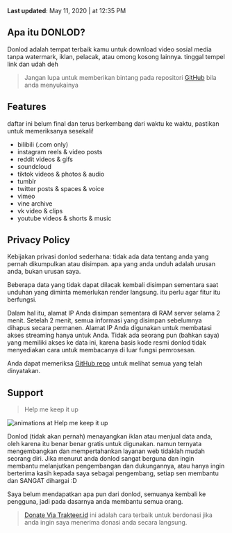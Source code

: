 **Last updated**: May 11, 2020 | at  12:35 PM



## Apa itu DONLOD?

Donlod adalah tempat terbaik kamu untuk download video sosial media tanpa watermark, iklan, pelacak, atau omong kosong lainnya. tinggal tempel link dan udah deh

> Jangan lupa untuk memberikan bintang pada repositori [GitHub](https://github.com/lrmn7/donlod) bila anda menyukainya

## Features

daftar ini belum final dan terus berkembang dari waktu ke waktu, pastikan untuk memeriksanya sesekali!

- bilibili (.com only)
- instagram reels & video posts
- reddit videos & gifs
- soundcloud
- tiktok videos & photos & audio
- tumblr
- twitter posts & spaces & voice
- vimeo
- vine archive
- vk video & clips
- youtube videos & shorts & music

## Privacy Policy

Kebijakan privasi donlod sederhana: tidak ada data tentang anda yang pernah dikumpulkan atau disimpan.
apa yang anda unduh adalah urusan anda, bukan urusan saya.

Beberapa data yang tidak dapat dilacak kembali disimpan sementara saat unduhan yang diminta memerlukan render langsung. itu perlu agar fitur itu berfungsi.

Dalam hal itu, alamat IP Anda disimpan sementara di RAM server selama 2 menit. Setelah 2 menit, semua informasi yang disimpan sebelumnya dihapus secara permanen. Alamat IP Anda digunakan untuk membatasi akses streaming hanya untuk Anda.
Tidak ada seorang pun (bahkan saya) yang memiliki akses ke data ini, karena basis kode resmi donlod tidak menyediakan cara untuk membacanya di luar fungsi pemrosesan.

Anda dapat memeriksa [GitHub repo](https://github.com/lrmn7/donlod) untuk melihat semua yang telah dinyatakan.

## Support

> Help me keep it up

![animations at Help me keep it up](https://res.cloudinary.com/lrmn/image/upload/v1685266990/catsleep_cxk9vz.webp "L RMN website")

Donlod (tidak akan pernah) menayangkan iklan atau menjual data anda, oleh karena itu benar benar gratis untuk digunakan. namun ternyata mengembangkan dan mempertahankan layanan web tidaklah mudah seorang diri.
Jika menurut anda donlod sangat berguna dan ingin membantu melanjutkan pengembangan dan dukungannya, atau hanya ingin berterima kasih kepada saya sebagai pengembang, setiap sen membantu dan SANGAT dihargai :D

Saya belum mendapatkan apa pun dari donlod, semuanya kembali ke pengguna, jadi pada dasarnya anda membantu semua orang.

> [Donate Via Trakteer.id](https://trakteer.id/lrmn)
> ini adalah cara terbaik untuk berdonasi jika anda ingin saya menerima donasi anda secara langsung.
